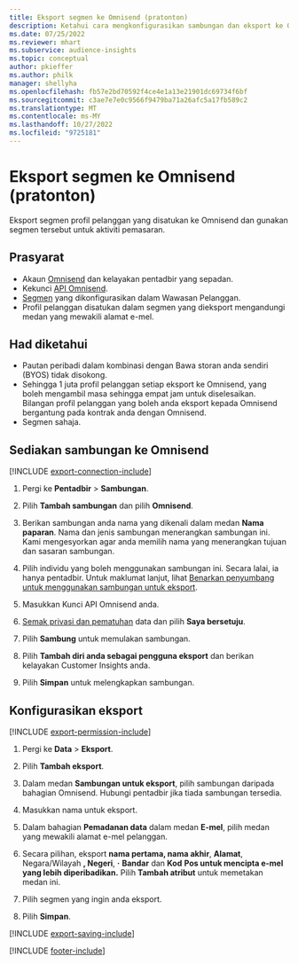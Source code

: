 ```yaml
---
title: Eksport segmen ke Omnisend (pratonton)
description: Ketahui cara mengkonfigurasikan sambungan dan eksport ke Omnisend.
ms.date: 07/25/2022
ms.reviewer: mhart
ms.subservice: audience-insights
ms.topic: conceptual
author: pkieffer
ms.author: philk
manager: shellyha
ms.openlocfilehash: fb57e2bd70592f4ce4e1a13e21901dc69734f6bf
ms.sourcegitcommit: c3ae7e7e0c9566f9479ba71a26afc5a17fb589c2
ms.translationtype: MT
ms.contentlocale: ms-MY
ms.lasthandoff: 10/27/2022
ms.locfileid: "9725181"
---
```

# <a name="export-segments-to-omnisend-preview"></a>Eksport segmen ke Omnisend (pratonton)

Eksport segmen profil pelanggan yang disatukan ke Omnisend dan gunakan segmen tersebut untuk aktiviti pemasaran.

## <a name="prerequisites"></a>Prasyarat

- Akaun [Omnisend](https://www.omnisend.com/) dan kelayakan pentadbir yang sepadan.
- Kekunci [API Omnisend](https://support.omnisend.com/en/articles/1061890-generating-api-key).
- [Segmen](segments.md) yang dikonfigurasikan dalam Wawasan Pelanggan.
- Profil pelanggan disatukan dalam segmen yang dieksport mengandungi medan yang mewakili alamat e-mel.

## <a name="known-limitations"></a>Had diketahui

- Pautan peribadi dalam kombinasi dengan Bawa storan anda sendiri (BYOS) tidak disokong.
- Sehingga 1 juta profil pelanggan setiap eksport ke Omnisend, yang boleh mengambil masa sehingga empat jam untuk diselesaikan. Bilangan profil pelanggan yang boleh anda eksport kepada Omnisend bergantung pada kontrak anda dengan Omnisend.
- Segmen sahaja.

## <a name="set-up-connection-to-omnisend"></a>Sediakan sambungan ke Omnisend

[!INCLUDE [export-connection-include](includes/export-connection-admn.md)]

1. Pergi ke **Pentadbir** > **Sambungan**.

1. Pilih **Tambah sambungan** dan pilih **Omnisend**.

1. Berikan sambungan anda nama yang dikenali dalam medan **Nama paparan**. Nama dan jenis sambungan menerangkan sambungan ini. Kami mengesyorkan agar anda memilih nama yang menerangkan tujuan dan sasaran sambungan.

1. Pilih individu yang boleh menggunakan sambungan ini. Secara lalai, ia hanya pentadbir. Untuk maklumat lanjut, lihat [Benarkan penyumbang untuk menggunakan sambungan untuk eksport](connections.md#allow-contributors-to-use-a-connection-for-exports).

1. Masukkan Kunci API Omnisend anda.

1. [Semak privasi dan pematuhan](connections.md#data-privacy-and-compliance) data dan pilih **Saya bersetuju**.

1. Pilih **Sambung** untuk memulakan sambungan.

1. Pilih **Tambah diri anda sebagai pengguna eksport** dan berikan kelayakan Customer Insights anda.

1. Pilih **Simpan** untuk melengkapkan sambungan.

## <a name="configure-an-export"></a>Konfigurasikan eksport

[!INCLUDE [export-permission-include](includes/export-permission.md)]

1. Pergi ke **Data** > **Eksport**.

1. Pilih **Tambah eksport**.

1. Dalam medan **Sambungan untuk eksport**, pilih sambungan daripada bahagian Omnisend. Hubungi pentadbir jika tiada sambungan tersedia.

1. Masukkan nama untuk eksport.

1. Dalam bahagian **Pemadanan data** dalam medan **E-mel**, pilih medan yang mewakili alamat e-mel pelanggan.

1. Secara pilihan, eksport **nama pertama, nama akhir**, **Alamat**, Negara/Wilayah **, Negeri**, **·** **Bandar** dan **Kod** **Pos untuk mencipta e-mel yang lebih diperibadikan.** Pilih **Tambah atribut** untuk memetakan medan ini.

1. Pilih segmen yang ingin anda eksport.

1. Pilih **Simpan**.

[!INCLUDE [export-saving-include](includes/export-saving.md)]

[!INCLUDE [footer-include](includes/footer-banner.md)]
